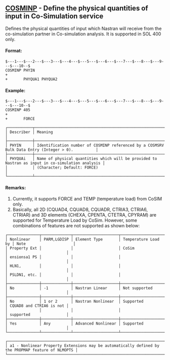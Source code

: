 ## [COSMINP](https://nexus.hexagon.com/documentationcenter/bundle/MSC_Nastran_2022.4/page/Nastran_Combined_Book/qrg/bulkc2/TOC.COSMINP.xhtml) - Define the physical quantities of input in Co-Simulation service

Defines the physical quantities of input which Nastran will receive from the co-simulation partner in Co-simulation analysis. It is supported in SOL 400 only.

#### Format:

```nastran
$---1---$---2---$---3---$---4---$---5---$---6---$---7---$---8---$---9---$---10--$
COSMINP PHYIN                                                           +        
+       PHYQUA1 PHYQUA2                                                         
```
#### Example:

```nastran
$---1---$---2---$---3---$---4---$---5---$---6---$---7---$---8---$---9---$---10--$
COSMINP 405                                                             +       
+       FORCE                                                                   
```

```text
┌───────────┬──────────────────────────────────────────────────────────────────────────────────────────────────┐
│ Describer │ Meaning                                                                                          │
├───────────┼──────────────────────────────────────────────────────────────────────────────────────────────────┤
│ PHYIN     │ Identification number of COSMINP referenced by a COSMSRV Bulk Data Entry (Integer > 0).          │
├───────────┼──────────────────────────────────────────────────────────────────────────────────────────────────┤
│ PHYQUAi   │ Name of physical quantities which will be provided to Nastran as input in co-simulation analysis │
│           │ (Character; Default: FORCE)                                                                      │
└───────────┴──────────────────────────────────────────────────────────────────────────────────────────────────┘
```

#### Remarks:

1. Currently, it supports FORCE and TEMP (temperature load) from CoSIM only.
2. Basically, all 2D (CQUAD4, CQUAD8, CQUADR, CTRIA3, CTRIA6, CTRIAR) and 3D elements (CHEXA, CPENTA, CTETRA, CPYRAM) are supported for Temperature Load by CoSim. However, some combinations of features are not supported as shown below:

```text
┌──────────────┬─────────────┬────────────────────┬─────────────────────┬──────────────────────────┐
│ Nonlinear    │ PARM,LGDISP │ Element Type       │ Temperature Load by │ Note                     │
│ Property Ext │             │                    │ CoSim               │                          │
│ ensionsa1 PS │             │                    │                     │                          │
│ HLN1,        │             │                    │                     │                          │
│ PSLDN1, etc. │             │                    │                     │                          │
├──────────────┼─────────────┼────────────────────┼─────────────────────┼──────────────────────────┤
│ No           │ -1          │ Nastran Linear     │ Not supported       │                          │
├──────────────┼─────────────┼────────────────────┼─────────────────────┼──────────────────────────┤
│ No           │ 1 or 2      │ Nastran Nonlinear  │ Supported           │ CQUAD8 and CTRIA6 is not │
│              │             │                    │                     │ supported                │
├──────────────┼─────────────┼────────────────────┼─────────────────────┼──────────────────────────┤
│ Yes          │ Any         │ Advanced Nonlinear │ Supported           │                          │
└──────────────┴─────────────┴────────────────────┴─────────────────────┴──────────────────────────┘
```

```text
┌───────────────────────────────────────────────────────────────────────────────────────────────────┐
│ a1 - Nonlinear Property Extensions may be automatically defined by the PROPMAP feature of NLMOPTS │
└───────────────────────────────────────────────────────────────────────────────────────────────────┘
```
